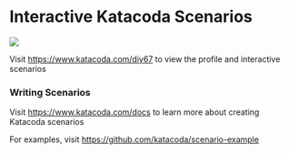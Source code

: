 # Interactive Katacoda Scenarios

[![](http://shields.katacoda.com/katacoda/diy67/count.svg)](https://www.katacoda.com/diy67 "Get your profile on Katacoda.com")

Visit https://www.katacoda.com/diy67 to view the profile and interactive scenarios

### Writing Scenarios
Visit https://www.katacoda.com/docs to learn more about creating Katacoda scenarios

For examples, visit https://github.com/katacoda/scenario-example
